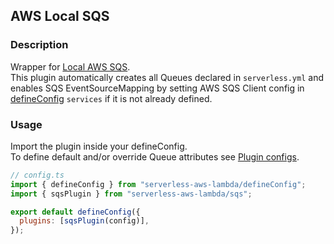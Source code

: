 ## AWS Local SQS

### Description

Wrapper for [Local AWS SQS](https://github.com/Inqnuam/local-aws-sqs).  
This plugin automatically creates all Queues declared in `serverless.yml` and enables SQS EventSourceMapping by setting AWS SQS Client config in [defineConfig](./defineConfig.md) `services` if it is not already defined.

### Usage

Import the plugin inside your defineConfig.  
To define default and/or override Queue attributes see [Plugin configs](../src/plugins/sqs/types.ts).

```js
// config.ts
import { defineConfig } from "serverless-aws-lambda/defineConfig";
import { sqsPlugin } from "serverless-aws-lambda/sqs";

export default defineConfig({
  plugins: [sqsPlugin(config)],
});
```
